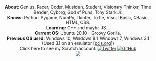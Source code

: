 <p align="center">
    <b>About:</b> Genius, Racer, Coder, Musician, Student, Visionary Thinker, Time Bender, Cyborg, God of Puns, Tony Stark Jr.<br>
    <b>Knows:</b> Python, Pygame, NumPy, Tkinter, Turtle, Visual Basic, QBasic, HTML, CSS.<br>
    <b>Learning:</b> C++ and maybe JS...<br>
    <b>Current OS:</b> Ubuntu 20.10 - Groovy Gorilla.<br>
    <b>Previous OS used:</b> Windows 10, Windows 8.1, Windows 7, Windows 3.1 (Used 3.1 on an emulator [<a href="https://www.pcjs.org/software/pcx86/sys/windows/3.10/">pcjs.org</a>])<br>
    Click here to see my Scratch account: <a href="https://scratch.mit.edu/users/IronMan9559/" alt="Scratch" target="_blank"></a>
    <a href="https://twitter.com/johnphilips_995"><img src=https://img.shields.io/twitter/follow/johnphilips_995?style=social" alt="Twitter" target="_blank"></a>
    <a href="https://github.com/JohnnyPhil22-007"><img src="https://img.shields.io/github/followers/JohnnyPhil22-007?style=social" alt="GitHub" target="_blank"></a>
    <br><img align="center" src="https://github-readme-stats.vercel.app/api?username=JohnnyPhil22-007&bg_color=30,e96443,904e95&title_color=fff&text_color=fff" />
</p>
